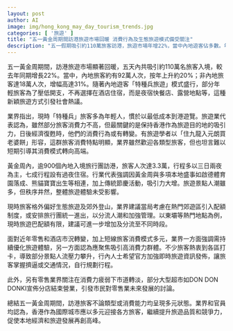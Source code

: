 ```yaml
---
layout: post
author: AI
image: img/hong_kong_may_day_tourism_trends.jpg
categories: [ '旅遊' ]
title: "五一黃金周期間訪港旅遊市場回暖 消費行為及生態旅遊模式備受關注"
description: "五一假期吸引約110萬旅客訪港，旅遊市場年增22%，當中內地遊客佔多數。年輕“特種兵”旅客流行低成本旅遊模式，住宿趨向多元，引起討論。生態旅遊和戶外活動人氣高，業界倡引入配額管理。零售市場受旅客消費模式轉變影響，部分超市結業引發市況關注。旅遊及零售業界強調需提升體驗並吸引高消費旅客，推動香港旅遊和經濟多元發展。"
---
```

五一黃金周期間，訪港旅遊市場顯著回暖，五天內共吸引約110萬名旅客入境，較去年同期增長22%。當中，內地旅客約有92萬人次，按年上升約20%；非內地旅客達18萬人次，增幅高達31%。隨著內地遊客「特種兵旅遊」模式盛行，部分年輕旅客為了壓低開支，不再選擇在酒店住宿，而是夜宿快餐店、露營地點等，這種新穎旅遊方式引發社會熱議。

業界指出，現時「特種兵」旅客多為年輕人，慣於以最低成本到港遊覽。旅遊業代表認為，雖然部分旅客消費力不高，但最關鍵的是保持香港作為旅遊目的地的吸引力，日後經濟復甦時，他們的消費行為或有轉變。有旅遊學者以「住九龍入元朗買老婆餅」形容，這群旅客消費特點明顯，業界雖然歡迎各類型旅客，但也坦言難以短期引導其消費模式轉向高端。

黃金周內，逾900個內地入境旅行團訪港，旅客人次達3.3萬，行程多以三日兩夜為主，七成行程設有過夜住宿。行業代表強調因黃金周與多項本地盛事如啟德體育園落成、熊貓寶寶出生等相連，加上傳統節慶活動，吸引力大增。旅遊景點人潮雖多，但秩序井然，整體旅遊體驗未受影響。

現時旅客格外偏好生態旅遊及郊外登山，業界建議當局考慮在熱門郊遊區引入配額制度，或安排旅行團統一進出，以分流人潮和加強管理。以東壩等熱門地點為例，現時旅遊巴配額有限，建議可進一步增加及分流至不同時段。

面對近年零售和酒店市況轉變，加上短線旅客消費模式多元，業界一方面強調需持續優化旅遊體驗，另一方面認為應聚焦吸引高消費力群體。不少旅客熱衷到各區打卡，導致部分景點人流壓力攀升，行內人士希望官方加強即時旅遊資訊發佈，讓旅客掌握擠逼或交通情況，自行規劃行程。

此外，另有零售業界關注在消費力疲弱下市道轉淡，部分大型超市如DON DON DONKI宣佈分店結束營業，引發市民對零售業未來發展的討論。

總結五一黃金周期間，訪港旅客不論類型或消費能力均呈現多元狀態。業界和官員均認為，香港作為國際城市應以多元迎接各方旅客，繼續提升旅遊品質和競爭力，促使本地經濟和旅遊發展再創高峰。
